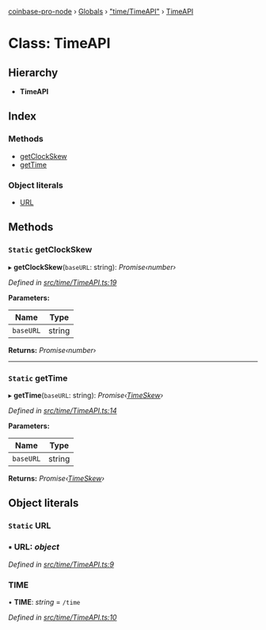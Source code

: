 [coinbase-pro-node](../README.md) › [Globals](../globals.md) › ["time/TimeAPI"](../modules/_time_timeapi_.md) › [TimeAPI](_time_timeapi_.timeapi.md)

# Class: TimeAPI

## Hierarchy

- **TimeAPI**

## Index

### Methods

- [getClockSkew](_time_timeapi_.timeapi.md#static-getclockskew)
- [getTime](_time_timeapi_.timeapi.md#static-gettime)

### Object literals

- [URL](_time_timeapi_.timeapi.md#static-url)

## Methods

### `Static` getClockSkew

▸ **getClockSkew**(`baseURL`: string): _Promise‹number›_

_Defined in [src/time/TimeAPI.ts:19](https://github.com/bennyn/coinbase-pro-node/blob/1656a9e/src/time/TimeAPI.ts#L19)_

**Parameters:**

| Name      | Type   |
| --------- | ------ |
| `baseURL` | string |

**Returns:** _Promise‹number›_

---

### `Static` getTime

▸ **getTime**(`baseURL`: string): _Promise‹[TimeSkew](../interfaces/_time_timeapi_.timeskew.md)›_

_Defined in [src/time/TimeAPI.ts:14](https://github.com/bennyn/coinbase-pro-node/blob/1656a9e/src/time/TimeAPI.ts#L14)_

**Parameters:**

| Name      | Type   |
| --------- | ------ |
| `baseURL` | string |

**Returns:** _Promise‹[TimeSkew](../interfaces/_time_timeapi_.timeskew.md)›_

## Object literals

### `Static` URL

### ▪ **URL**: _object_

_Defined in [src/time/TimeAPI.ts:9](https://github.com/bennyn/coinbase-pro-node/blob/1656a9e/src/time/TimeAPI.ts#L9)_

### TIME

• **TIME**: _string_ = `/time`

_Defined in [src/time/TimeAPI.ts:10](https://github.com/bennyn/coinbase-pro-node/blob/1656a9e/src/time/TimeAPI.ts#L10)_
